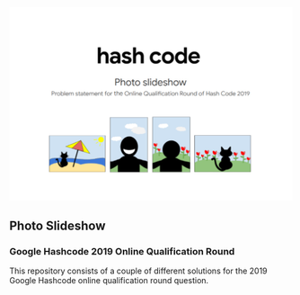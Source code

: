 <img src="images/image.jpg">

## Photo Slideshow

### Google Hashcode 2019 Online Qualification Round

This repository consists of a couple of different solutions for the 2019 Google Hashcode online qualification round question.

